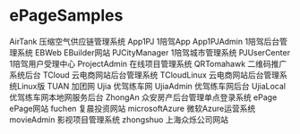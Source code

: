 # ePageSamples

AirTank	压缩空气供应链管理系统
App1PJ	1陪驾App
App1PJAdmin 1陪驾后台管理系统
EBWeb	EBuilder网站
PJCityManager	1陪驾城市管理系统
PJUserCenter	1陪驾用户受理中心
ProjectAdmin	在线项目管理系统
QRTomahawk	二维码推广系统后台
TCloud	云电商网站后台管理系统
TCloudLinux	云电商网站后台管理系统Linux版
TUAN	加团网
Ujia	优驾练车网
UjiaAdmin	优驾练车网后台
UjiaLocal	优驾练车网本地网服务后台
ZhongAn	众安房产后台管理单点登录系统
ePage	ePage网站
fuchen	复晨投资网站
microsoftAzure	微软Azure运营系统
movieAdmin	影视项目管理系统
zhongshuo	上海众烁公司网站
